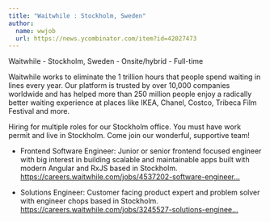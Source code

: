 ```yaml
---
title: "Waitwhile : Stockholm, Sweden"
author:
  name: wwjob
  url: https://news.ycombinator.com/item?id=42027473
---
```

Waitwhile - Stockholm, Sweden - Onsite&#x2F;hybrid - Full-time

Waitwhile works to eliminate the 1 trillion hours that people spend waiting in lines every year. Our platform is trusted by over 10,000 companies worldwide and has helped more than 250 million people enjoy a radically better waiting experience at places like IKEA, Chanel, Costco, Tribeca Film Festival and more.

Hiring for multiple roles for our Stockholm office. You must have work permit and live in Stockholm. Come join our wonderful, supportive team!

- Frontend Software Engineer: Junior or senior frontend focused engineer with big interest in building scalable and maintainable apps built with modern Angular and RxJS based in Stockholm. <a href="https:&#x2F;&#x2F;careers.waitwhile.com&#x2F;jobs&#x2F;4537202-software-engineer-frontend" rel="nofollow">https:&#x2F;&#x2F;careers.waitwhile.com&#x2F;jobs&#x2F;4537202-software-engineer...</a>

- Solutions Engineer: Customer facing product expert and problem solver with engineer chops based in Stockholm. <a href="https:&#x2F;&#x2F;careers.waitwhile.com&#x2F;jobs&#x2F;3245527-solutions-engineer" rel="nofollow">https:&#x2F;&#x2F;careers.waitwhile.com&#x2F;jobs&#x2F;3245527-solutions-enginee...</a>
<JobApplication />

